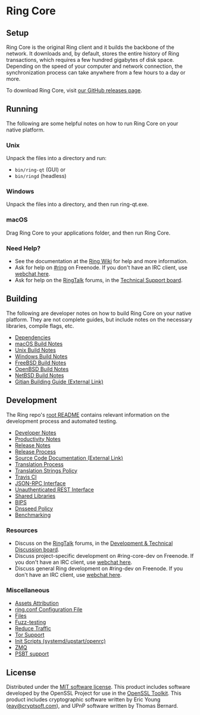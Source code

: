 Ring Core
=============

Setup
---------------------
Ring Core is the original Ring client and it builds the backbone of the network. It downloads and, by default, stores the entire history of Ring transactions, which requires a few hundred gigabytes of disk space. Depending on the speed of your computer and network connection, the synchronization process can take anywhere from a few hours to a day or more.

To download Ring Core, visit [our GitHub releases page](https://github.com/litecoincash-project/ring/releases).

Running
---------------------
The following are some helpful notes on how to run Ring Core on your native platform.

### Unix

Unpack the files into a directory and run:

- `bin/ring-qt` (GUI) or
- `bin/ringd` (headless)

### Windows

Unpack the files into a directory, and then run ring-qt.exe.

### macOS

Drag Ring Core to your applications folder, and then run Ring Core.

### Need Help?

* See the documentation at the [Ring Wiki](https://en.ring.it/wiki/Main_Page)
for help and more information.
* Ask for help on [#ring](http://webchat.freenode.net?channels=ring) on Freenode. If you don't have an IRC client, use [webchat here](http://webchat.freenode.net?channels=ring).
* Ask for help on the [RingTalk](https://ringtalk.org/) forums, in the [Technical Support board](https://ringtalk.org/index.php?board=4.0).

Building
---------------------
The following are developer notes on how to build Ring Core on your native platform. They are not complete guides, but include notes on the necessary libraries, compile flags, etc.

- [Dependencies](dependencies.md)
- [macOS Build Notes](build-osx.md)
- [Unix Build Notes](build-unix.md)
- [Windows Build Notes](build-windows.md)
- [FreeBSD Build Notes](build-freebsd.md)
- [OpenBSD Build Notes](build-openbsd.md)
- [NetBSD Build Notes](build-netbsd.md)
- [Gitian Building Guide (External Link)](https://github.com/ring-core/docs/blob/master/gitian-building.md)

Development
---------------------
The Ring repo's [root README](/README.md) contains relevant information on the development process and automated testing.

- [Developer Notes](developer-notes.md)
- [Productivity Notes](productivity.md)
- [Release Notes](release-notes.md)
- [Release Process](release-process.md)
- [Source Code Documentation (External Link)](https://dev.visucore.com/ring/doxygen/)
- [Translation Process](translation_process.md)
- [Translation Strings Policy](translation_strings_policy.md)
- [Travis CI](travis-ci.md)
- [JSON-RPC Interface](JSON-RPC-interface.md)
- [Unauthenticated REST Interface](REST-interface.md)
- [Shared Libraries](shared-libraries.md)
- [BIPS](bips.md)
- [Dnsseed Policy](dnsseed-policy.md)
- [Benchmarking](benchmarking.md)

### Resources
* Discuss on the [RingTalk](https://ringtalk.org/) forums, in the [Development & Technical Discussion board](https://ringtalk.org/index.php?board=6.0).
* Discuss project-specific development on #ring-core-dev on Freenode. If you don't have an IRC client, use [webchat here](http://webchat.freenode.net/?channels=ring-core-dev).
* Discuss general Ring development on #ring-dev on Freenode. If you don't have an IRC client, use [webchat here](http://webchat.freenode.net/?channels=ring-dev).

### Miscellaneous
- [Assets Attribution](assets-attribution.md)
- [ring.conf Configuration File](ring-conf.md)
- [Files](files.md)
- [Fuzz-testing](fuzzing.md)
- [Reduce Traffic](reduce-traffic.md)
- [Tor Support](tor.md)
- [Init Scripts (systemd/upstart/openrc)](init.md)
- [ZMQ](zmq.md)
- [PSBT support](psbt.md)

License
---------------------
Distributed under the [MIT software license](/COPYING).
This product includes software developed by the OpenSSL Project for use in the [OpenSSL Toolkit](https://www.openssl.org/). This product includes
cryptographic software written by Eric Young ([eay@cryptsoft.com](mailto:eay@cryptsoft.com)), and UPnP software written by Thomas Bernard.
